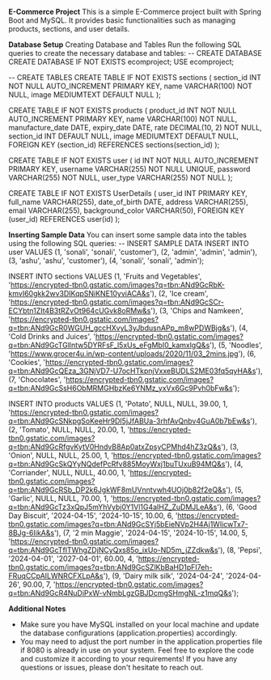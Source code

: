 **E-Commerce Project**
This is a simple E-Commerce project built with Spring Boot and MySQL. It provides basic functionalities such as managing products, sections, and user details.

**Database Setup**
Creating Database and Tables
Run the following SQL queries to create the necessary database and tables:
-- CREATE DATABASE
CREATE DATABASE IF NOT EXISTS ecomproject;
USE ecomproject;

-- CREATE TABLES
CREATE TABLE IF NOT EXISTS sections (
  section_id INT NOT NULL AUTO_INCREMENT PRIMARY KEY,
  name VARCHAR(100) NOT NULL,
  image MEDIUMTEXT DEFAULT NULL
);

CREATE TABLE IF NOT EXISTS products (
  product_id INT NOT NULL AUTO_INCREMENT PRIMARY KEY,
  name VARCHAR(100) NOT NULL,
  manufacture_date DATE,
  expiry_date DATE,
  rate DECIMAL(10, 2) NOT NULL,
  section_id INT DEFAULT NULL,
  image MEDIUMTEXT DEFAULT NULL,
  FOREIGN KEY (section_id) REFERENCES sections(section_id)
);

CREATE TABLE IF NOT EXISTS user (
  id INT NOT NULL AUTO_INCREMENT PRIMARY KEY,
  username VARCHAR(255) NOT NULL UNIQUE,
  password VARCHAR(255) NOT NULL,
  user_type VARCHAR(255) NOT NULL
);

CREATE TABLE IF NOT EXISTS UserDetails (
  user_id INT PRIMARY KEY,
  full_name VARCHAR(255),
  date_of_birth DATE,
  address VARCHAR(255),
  email VARCHAR(255),
  background_color VARCHAR(50),
  FOREIGN KEY (user_id) REFERENCES user(id)
);

**Inserting Sample Data**
You can insert some sample data into the tables using the following SQL queries:
-- INSERT SAMPLE DATA
INSERT INTO user VALUES 
       (1, 'sonali', 'sonali', 'customer'),
       (2, 'admin', 'admin', 'admin'), 
       (3, 'ashu', 'ashu', 'customer'),
       (4, 'sonali', 'sonali', 'admin');

INSERT INTO sections VALUES
  (1, 'Fruits and Vegetables', 'https://encrypted-tbn0.gstatic.com/images?q=tbn:ANd9GcRbK-kmvI60gkk2wv3DIKqpSNiKNE10yviACA&s'),
  (2, 'Ice cream', 'https://encrypted-tbn0.gstatic.com/images?q=tbn:ANd9GcSCr-ECYbtn1ZIt4B3tRZvOt964cUGvk8oRMw&s'),
  (3, 'Chips and Namkeen', 'https://encrypted-tbn0.gstatic.com/images?q=tbn:ANd9GcR0WGUH_gccHXvyL3yJbdusnAPp_m8wPDWBjg&s'),
  (4, 'Cold Drinks and Juices', 'https://encrypted-tbn0.gstatic.com/images?q=tbn:ANd9GcTGllntw5DYRFsF_l5xUs_eFgMbI0_kamxlgQ&s'),
  (5, 'Noodles', 'https://www.grocer4u.in/wp-content/uploads/2020/11/03_2mins.jpg'),
  (6, 'Cookies', 'https://encrypted-tbn0.gstatic.com/images?q=tbn:ANd9GcQEza_3GNjVD7-U7ocHTkpnjVxxeBUDLS2ME03fq5qyHA&s'),
  (7, 'Chocolates', 'https://encrypted-tbn0.gstatic.com/images?q=tbn:ANd9GcSsH6ObMRMGHbzKe6YNMz_yxVx6Gc9Pvh0bFw&s');

INSERT INTO products VALUES
  (1, 'Potato', NULL, NULL, 39.00, 1, 'https://encrypted-tbn0.gstatic.com/images?q=tbn:ANd9GcSNkpgSoKeeHr9DI5jJfABUa-3rhfAvQnbv4GuA0b7bEw&s'),
  (2, 'Tomato', NULL, NULL, 20.00, 1, 'https://encrypted-tbn0.gstatic.com/images?q=tbn:ANd9GcRfgvKytV0HndvB8Ap0atxZpsyCPMhd4hZ3zQ&s'),
  (3, 'Onion', NULL, NULL, 25.00, 1, 'https://encrypted-tbn0.gstatic.com/images?q=tbn:ANd9GcSkQYyNQdefPcRfv885MoyWxj1buTUxuB94MQ&s'),
  (4, 'Corriander', NULL, NULL, 40.00, 1, 'https://encrypted-tbn0.gstatic.com/images?q=tbn:ANd9GcRSb_DP2k6JgkWF8mUVnntvwh4UOj0b82f2eQ&s'),
  (5, 'Garlic', NULL, NULL, 70.00, 1, 'https://encrypted-tbn0.gstatic.com/images?q=tbn:ANd9GcTz3xQpJ5mYhVybj0Y1Vl1G4aIHZ_ZuDMJLeA&s'),
  (6, 'Good Day Biscuit', '2024-04-15', '2024-10-15', 10.00, 6, 'https://encrypted-tbn0.gstatic.com/images?q=tbn:ANd9GcSYj5bEieNVp2H4Aj1WIicwTx7-8BJg-6IikA&s'),
  (7, '2 min Maggie', '2024-04-15', '2024-10-15', 14.00, 5, 'https://encrypted-tbn0.gstatic.com/images?q=tbn:ANd9GcTfITWhgZDjNCyQxs85o_ixUo-ND5m_jZZdkw&s'),
  (8, 'Pepsi', '2024-04-01', '2027-04-01', 60.00, 4, 'https://encrypted-tbn0.gstatic.com/images?q=tbn:ANd9GcSZlKbBaHD1pFI7eh-FRuqCCpAILWNRCFXLpA&s'),
  (9, 'Dairy milk silk', '2024-04-24', '2024-04-26', 90.00, 7, 'https://encrypted-tbn0.gstatic.com/images?q=tbn:ANd9GcR4NuDiPxW-vNmbLgzGBJDcmgSHmgNL-z1mqQ&s');



**Additional Notes**
- Make sure you have MySQL installed on your local machine and update the database configurations (application.properties) accordingly.
- You may need to adjust the port number in the application.properties file if 8080 is already in use on your system.
Feel free to explore the code and customize it according to your requirements! If you have any questions or issues, please don't hesitate to reach out.
